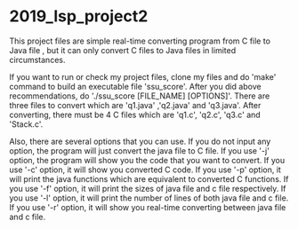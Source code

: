 # 2019_lsp_project2

This project files are simple real-time converting program from C file to Java file
, but it can only convert C files to Java files in limited circumstances.

If you want to run or check my project files, clone my files and do 'make' command to build an executable file 'ssu_score'.
After you did above recommendations, do './ssu_score [FILE_NAME] [OPTIONS]'. There are three files to convert which are 'q1.java'
,'q2.java' and 'q3.java'. After converting, there must be 4 C files which are 'q1.c', 'q2.c', 'q3.c' and 'Stack.c'.

Also, there are several options that you can use. If you do not input any option, the program will just convert the java file to C file.
If you use '-j' option, the program will show you the code that you want to convert.
If you use '-c' option, it will show you converted C code.
If you use '-p' option, it will print the java functions which are equivalent to converted C functions.
If you use '-f' option, it will print the sizes of java file and c file respectively.
If you use '-l' option, it will print the number of lines of both java file and c file.
If you use '-r' option, it will show you real-time converting between java file and c file.
